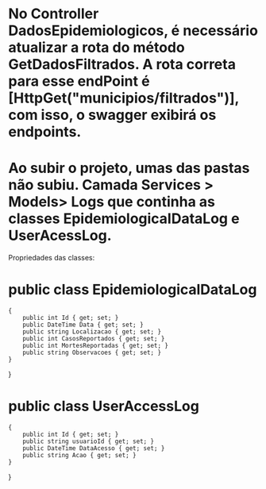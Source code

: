# No Controller DadosEpidemiologicos, é necessário atualizar a rota do método GetDadosFiltrados. A rota correta para esse endPoint é [HttpGet("municipios/filtrados")], com isso, o swagger exibirá os endpoints. 
# Ao subir o projeto, umas das pastas não subiu. Camada Services > Models> Logs que continha as classes EpidemiologicaIDataLog e UserAcessLog. 

Propriedades das classes: 
#   public class EpidemiologicalDataLog
    {
        public int Id { get; set; } 
        public DateTime Data { get; set; } 
        public string Localizacao { get; set; } 
        public int CasosReportados { get; set; } 
        public int MortesReportadas { get; set; } 
        public string Observacoes { get; set; } 
    }
 } 
#

#     public class UserAccessLog
    {
        public int Id { get; set; } 
        public string usuarioId { get; set; } 
        public DateTime DataAcesso { get; set; } 
        public string Acao { get; set; } 
    }
 }



